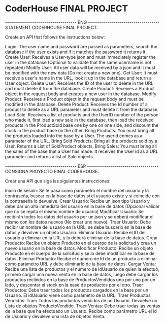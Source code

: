 # CoderHouse FINAL PROJECT
------------------------------------ ENG ------------------------------------
STATEMENT CODERHOUSE FINAL PROJECT:

Create an API that follows the instructions below:

Login: The user name and password are passed as parameters, search the database if the user exists and if it matches the password it returns it.
Create User: Receives a User-type json and must immediately register the user in the database (Optional to validate that the same username is not repeated)
Modify User: All user data will be received by a json and it must be modified with the new data (Do not create a new one).
Get User: It must receive a user's name in the URL, look it up in the database and return a User object.
Delete User: Receives the ID of the user to delete in the URL and must delete it from the database.
Create Product: Receives a Product object in the request body and creates a new user in the database.
Modify Product: Receives a Product object in the request body and must be modified in the database.
Delete Product: Receives the Id number of a product to delete as a URL parameter and must delete it from the database.
Load Sale: Receives a list of products and the UserID number of the person who made it, first load a new sale in the database, then load the received products in the ProductSold base one by one on one side, and discount the stock in the product base on the other.
Bring Products: You must bring all the products loaded into the base by a User. The userid comes as a parameter of the URL.
Bring Sold Products: Bring all the products sold by a User. Returns a List of SoldProduct objects.
Bring Sales: You must bring all the sales of the base that a User has made. It receives the User id as a URL parameter and returns a list of Sale objects.

------------------------------------ ESP ------------------------------------
CONSIGNA PROYECTO FINAL CODERHOUSE:

Crear una API que siga las siguientes instrucciones:

Inicio de sesión: Se le pasa como parámetro el nombre del usuario y la contraseña, buscar en la base de datos si el usuario existe y si coincide con la contraseña lo devuelve.
Crear Usuario: Recibe un json tipo Usuario y debe dar un alta inmediata del usuario en la base de datos (Opcional validar que no se repita el mismo nombre de usuario)
Modificar Usuario: Se recibirán todos los datos del usuario por un json y se deberá modificar el mismo con los datos nuevos (No crear uno nuevo).
Traer Usuario: Debe recibir un nombre del usuario en la URL, se debe buscarlo en la base de datos y devolver un objeto Usuario.
Eliminar Usuario: Recibe el ID del usuario a eliminar en la URL y lo deberá eliminar de la base de datos.
Crear Producto: Recibe un objeto Producto en el cuerpo de la solicitud y crea un nuevo usuario en la base de datos.
Modificar Producto: Recibe un objeto Producto en el cuerpo de la solicitud y se lo debe modificar en la base de datos.
Eliminar Producto: Recibe el número de Id de un producto a eliminar como parámetro URL y debe eliminarlo de la base de datos.
Cargar Venta: Recibe una lista de productos y el número de IdUsuario de quien la efectuó, primero cargar una nueva venta en la base de datos, luego debe cargar los productos recibidos en la base de ProductosVendidos uno por uno por un lado, y descontar el stock en la base de productos por el otro.
Traer Productos: Debe traer todos los productos cargados en la base por un Usuario. El idUsuario viene como parámetro de la URL.
Traer Productos Vendidos: Traer Todos los productos vendidos de un Usuario. Devuelve un Lista de objetos ProductoVendido.
Traer Ventas: Debe traer todas las ventas de la base que ha efectuado un Usuario. Recibe como parámetro URL el id de Usuario y devuleve una lista de objetos Venta.
